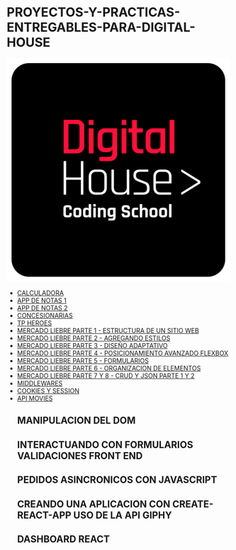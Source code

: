# PROYECTOS-Y-PRACTICAS-ENTREGABLES-PARA-DIGITAL-HOUSE
<img src= "digitalhouse.png">


<ul><li><a href= "https://github.com/diegoalejandrorodal/FORMAR-PRACTICA-1-CALCULADORA-LOGICA"> CALCULADORA <a>
<li> <a href= "https://github.com/diegoalejandrorodal/FORMAR-PRACTICA-2-PARTE-1-APP-DE-NOTAS"> APP DE NOTAS 1 <a></li> 
<li> <a href= "https://github.com/diegoalejandrorodal/FORMAR-PRACTICA-2-PARTE-2-APP-DE-NOTAS"> APP DE NOTAS 2 <a> </li>
<li> <a href= "https://github.com/diegoalejandrorodal/FORMAR-PRACTICA-CONCESIONARIAS"> CONCESIONARIAS <a> </li>
<li> <a href= "https://github.com/diegoalejandrorodal/FORMAR-PRACTICA-4-DH-HEROES"> TP HEROES <a> </li>
<li> <a href= "https://github.com/diegoalejandrorodal/FORMAR-PROYECTO-PARTE-1-MERCADO-LIEBRE"> MERCADO LIEBRE PARTE 1 - ESTRUCTURA DE UN SITIO WEB<a></li>
<li> <a href= "https://github.com/diegoalejandrorodal/FORMAR-PROYECTO-PARTE-2-MERCADO-LIEBRE"> MERCADO LIEBRE PARTE 2 - AGREGANDO ESTILOS <a></li>
<li> <a href= "https://github.com/diegoalejandrorodal/FORMAR-PROYECTO-PARTE-3-MERCADO-LIEBRE"> MERCADO LIEBRE PARTE 3 - DISEÑO ADAPTATIVO <a></li>
<li> <a href= "https://github.com/diegoalejandrorodal/FORMAR-PROYECTO-PARTE-4-MERCADO-LIEBRE"> MERCADO LIEBRE PARTE 4 - POSICIONAMIENTO AVANZADO FLEXBOX <a></li>
<li> <a href= "https://github.com/diegoalejandrorodal/FORMAR-PROYECTO-PARTE-5-MERCADO-LIEBRE"> MERCADO LIEBRE PARTE 5 - FORMULARIOS <a></li>
<li> <a href= "https://github.com/diegoalejandrorodal/FORMAR-PROYECTO-PARTE-6-MERCADO-LIEBRE"> MERCADO LIEBRE PARTE 6 - ORGANIZACION DE ELEMENTOS<a></li>
<li> <a href= "https://github.com/diegoalejandrorodal/FORMAR-PROYECTO-PARTE-7-Y-8-MERCADO-LIEBRE"> MERCADO LIEBRE PARTE 7 Y 8 - CRUD Y JSON PARTE 1 Y 2<a>
</li>
<li> <a href= "https://github.com/diegoalejandrorodal/FORMAR-PRACTICA-5-MIDDLEWARES"> MIDDLEWARES <a></li>
<li> <a href= "https://github.com/diegoalejandrorodal/FORMAR-PRACTICA-6-SESSION-Y-COOKIES"> COOKIES Y SESSION <a></li>
<li> <a href= "https://github.com/diegoalejandrorodal/PROYECTO-API-MOVIES"> API MOVIES <a></li>

## MANIPULACION DEL DOM 

## INTERACTUANDO CON FORMULARIOS VALIDACIONES FRONT END 

## PEDIDOS ASINCRONICOS CON JAVASCRIPT

## CREANDO UNA APLICACION CON CREATE-REACT-APP USO DE LA API GIPHY 

## DASHBOARD REACT 

</ul>